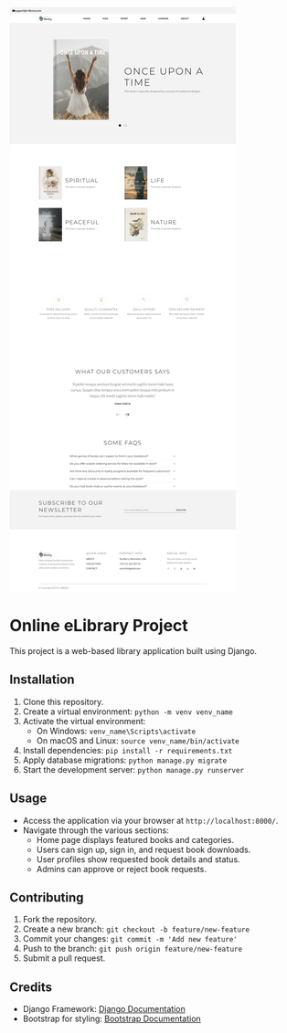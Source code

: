 ![Alt text](library/elibray.png)

# Online eLibrary Project

This project is a web-based library application built using Django.

## Installation

1. Clone this repository.
2. Create a virtual environment: `python -m venv venv_name`
3. Activate the virtual environment:
   - On Windows: `venv_name\Scripts\activate`
   - On macOS and Linux: `source venv_name/bin/activate`
4. Install dependencies: `pip install -r requirements.txt`
5. Apply database migrations: `python manage.py migrate`
6. Start the development server: `python manage.py runserver`

## Usage

- Access the application via your browser at `http://localhost:8000/`.
- Navigate through the various sections:
  - Home page displays featured books and categories.
  - Users can sign up, sign in, and request book downloads.
  - User profiles show requested book details and status.
  - Admins can approve or reject book requests.


## Contributing

1. Fork the repository.
2. Create a new branch: `git checkout -b feature/new-feature`
3. Commit your changes: `git commit -m 'Add new feature'`
4. Push to the branch: `git push origin feature/new-feature`
5. Submit a pull request.

## Credits

- Django Framework: [Django Documentation](https://docs.djangoproject.com/)
- Bootstrap for styling: [Bootstrap Documentation](https://getbootstrap.com/docs/5.0/getting-started/introduction/)


